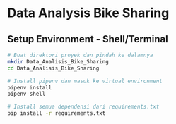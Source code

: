 # Data Analysis Bike Sharing

## Setup Environment - Shell/Terminal
```bash
# Buat direktori proyek dan pindah ke dalamnya
mkdir Data_Analisis_Bike_Sharing
cd Data_Analisis_Bike_Sharing

# Install pipenv dan masuk ke virtual environment
pipenv install
pipenv shell

# Install semua dependensi dari requirements.txt
pip install -r requirements.txt

